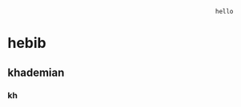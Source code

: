                                                               hello


# hebib


## khademian
 
### kh 

 
                                                                 
                                                                 
